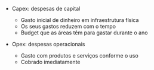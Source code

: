 * Capex: despesas de capital
	* Gasto inicial de dinheiro em infraestrutura física
	* Os seus gastos reduzem com o tempo
	* Budget que as áreas têm para gastar durante o ano
    
* Opex: despesas operacionais
	* Gasto com produtos e serviços conforme o uso
	* Cobrado imediatamente